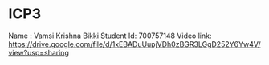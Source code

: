 # ICP3
Name : Vamsi Krishna Bikki
Student Id: 700757148
Video link: https://drive.google.com/file/d/1xEBADuUupjVDh0zBGR3LGgD252Y6Yw4V/view?usp=sharing

